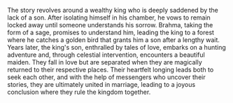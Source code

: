 The story revolves around a wealthy king who is deeply saddened by the lack of a son. After isolating himself in his chamber, he vows to remain locked away until someone understands his sorrow. Brahma, taking the form of a sage, promises to understand him, leading the king to a forest where he catches a golden bird that grants him a son after a lengthy wait. Years later, the king's son, enthralled by tales of love, embarks on a hunting adventure and, through celestial intervention, encounters a beautiful maiden. They fall in love but are separated when they are magically returned to their respective places. Their heartfelt longing leads both to seek each other, and with the help of messengers who uncover their stories, they are ultimately united in marriage, leading to a joyous conclusion where they rule the kingdom together.